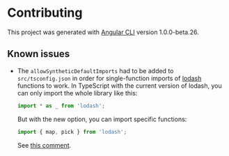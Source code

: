 # Contributing

This project was generated with [Angular CLI](https://github.com/angular/angular-cli) version 1.0.0-beta.26.



## Known issues

* The `allowSyntheticDefaultImports` had to be added to `src/tsconfig.json` in
  order for single-function imports of [lodash][lodash] functions to work. In
  TypeScript with the current version of lodash, you can only import the whole
  library like this:

  ```js
  import * as _ from 'lodash';
  ```

  But with the new option, you can import specific functions:

  ```js
  import { map, pick } from 'lodash';
  ```

  See [this comment](http://disq.us/p/1ck2bq6).



[lodash]: https://lodash.com

